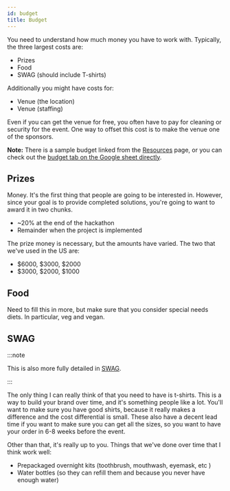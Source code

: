 ```yaml
---
id: budget 
title: Budget
---
```

You need to understand how much money you have to work with.  Typically, the three largest costs are:

* Prizes
* Food
* SWAG (should include T-shirts)

Additionally you might have costs for:

* Venue (the location)
* Venue (staffing)

Even if you can get the venue for free, you often have to pay for cleaning or security for the event.  One way to offset this cost is to make the venue one of the sponsors.

**Note:** There is a sample budget linked from the [Resources](resources/resources.md) page, or you can check out the [budget tab on the Google sheet directly](https://docs.google.com/spreadsheets/d/1UA896TJE1BFBNs3cf81oUJY0YodGAbyKZxQAMRJs9RI/edit).

## Prizes

Money.  It's the first thing that people are going to be interested in.  However, since your goal is to provide completed solutions, you're going to want to award it in two chunks.  

* ~20% at the end of the hackathon
* Remainder when the project is implemented

The prize money is necessary, but the amounts have varied.  The two that we've used in the US are:

* $6000, $3000, $2000
* $3000, $2000, $1000

## Food

Need to fill this in more, but make sure that you consider special needs diets.  In particular, veg and vegan.  

## SWAG

:::note

This is also more fully detailed in [SWAG](swag).

:::

The only thing I can really think of that you need to have is t-shirts.  This is a way to build your brand over time, and it's something people like a lot.  You'll want to make sure you have good shirts, because it really makes a difference and the cost differential is small.  These also have a decent lead time if you want to make sure you can get all the sizes, so you want to have your order in 6-8 weeks before the event.

Other than that, it's really up to you.  Things that we've done over time that I think work well:
* Prepackaged overnight kits (toothbrush, mouthwash, eyemask, etc )
* Water bottles (so they can refill them and because you never have enough water)
